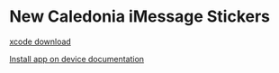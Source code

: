 # New Caledonia iMessage Stickers

[xcode download](https://apps.apple.com/us/app/xcode/id497799835?mt=12)

[Install app on device documentation](https://developer.apple.com/documentation/xcode/running-your-app-in-the-simulator-or-on-a-device)

